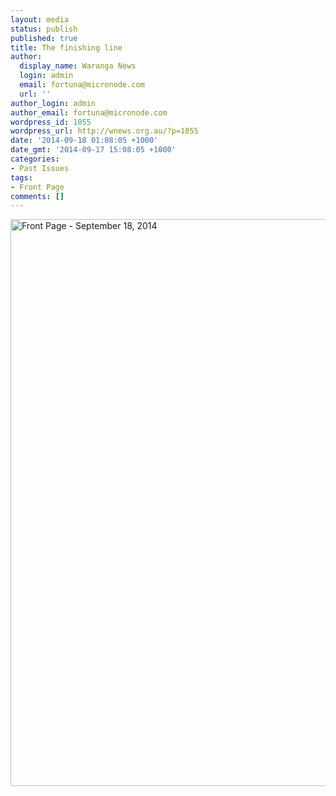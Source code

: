 ```yaml
---
layout: media
status: publish
published: true
title: The finishing line
author:
  display_name: Waranga News
  login: admin
  email: fortuna@micronode.com
  url: ''
author_login: admin
author_email: fortuna@micronode.com
wordpress_id: 1055
wordpress_url: http://wnews.org.au/?p=1055
date: '2014-09-18 01:08:05 +1000'
date_gmt: '2014-09-17 15:08:05 +1000'
categories:
- Past Issues
tags:
- Front Page
comments: []
---
```


<a href="http://wnews.org.au/wp-content/uploads/2014/09/wnews20140918P01.pdf"><img class="alignnone size-full wp-image-1053" alt="Front Page - September 18, 2014" src="http://wnews.org.au/wp-content/uploads/2014/09/wnews20140918P01.jpg" width="624" height="907" /></a>
